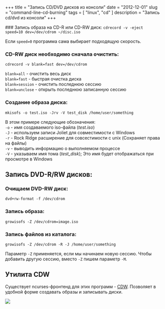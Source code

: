 +++
title = "Запись CD/DVD дисков из консоли"
date = "2012-12-01"
slug = "command-line-cd-burning"
tags = [ "linux", "cd" ]
description = "Запись cd/dvd из консоли"
+++


### Запись образа на CD-R или CD-RW диск:
`cdrecord -v -eject speed=10 dev=/dev/cdrom ~/disc.iso`

Если `speed=0` программа сама выбирает подходящую скорость.

### CD-RW диск необходимо сначала очистить:
`cdrecord -v blank=fast dev=/dev/cdrom`

`blank=all` - очистить весь диск  
`blank=fast` - быстрая очистка диска  
`blank=session` - очистить последнюю сессию  
`blank=unclose` - открыть последнюю записанную сессию 

### Создание образа диска:
`mkisofs -o test.iso -Jrv -V test_disk /home/user/something`

В этом примере следующие обозначения:  
`-o` - имя создаваемого iso-файла (*test.iso*)  
`-J` - используем записи Joliet для совместимости с Windows  
`-r` - Rock Ridge расширение для совсестимости с unix (Сохраняет права на файлы)  
`-v` - выводить информацию о выполняемом процессе  
`-V` - указываем имя тома (*test_disk*); Это имя будет отображаться при просмотре в Windows  

## Запись DVD-R/RW дисков:

### Очищаем DVD-RW диск:
`dvd+rw-format -f /dev/cdrom`

### Запись образа:
`growisofs -Z /dev/cdrom=image.iso`

### Запись файлов из каталога:
`growisofs -Z /dev/cdrom -R -J /home/user/something`

Параметр `-Z` применяется, если мы начинаем новую сессию. Чтобы добавить другую сессию, вместо `-Z` пишем параметр `-M`. 

## Утилита CDW

Существует ncurses-фронтенд для этих программ - [CDW](http://cdw.sourceforge.net). Позволяет в удобной форме создавать образы и записывать диски.

![](http://savepic.su/988091.png)

